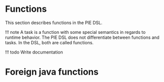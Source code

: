 # Functions

This section describes functions in the PIE DSL.

!!! note
    A task is a function with some special semantics in regards to runtime behavior.
    The PIE DSL does not differentiate between functions and tasks.
    In the DSL, both are called functions.

!!! todo
    Write documentation

# Foreign java functions
